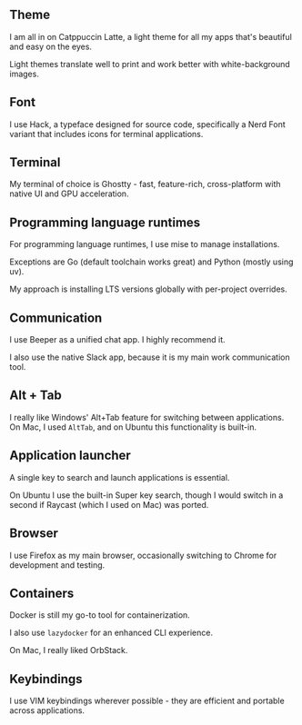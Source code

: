 ## Theme

I am all in on Catppuccin Latte, a light theme for all my apps that's beautiful and easy on the eyes.

Light themes translate well to print and work better with white-background images.

## Font

I use Hack, a typeface designed for source code, specifically a Nerd Font variant that includes icons for terminal applications.

## Terminal

My terminal of choice is Ghostty - fast, feature-rich, cross-platform with native UI and GPU acceleration.

## Programming language runtimes

For programming language runtimes, I use mise to manage installations.

Exceptions are Go (default toolchain works great) and Python (mostly using uv).

My approach is installing LTS versions globally with per-project overrides.

## Communication

I use Beeper as a unified chat app. I highly recommend it.

I also use the native Slack app, because it is my main work communication tool.

## Alt + Tab

I really like Windows' Alt+Tab feature for switching between applications.
On Mac, I used `AltTab`, and on Ubuntu this functionality is built-in.

## Application launcher

A single key to search and launch applications is essential.

On Ubuntu I use the built-in Super key search, though I would switch in a second if Raycast (which I used on Mac) was ported.

## Browser

I use Firefox as my main browser, occasionally switching to Chrome for development and testing.

## Containers

Docker is still my go-to tool for containerization.

I also use `lazydocker` for an enhanced CLI experience.

On Mac, I really liked OrbStack.

## Keybindings

I use VIM keybindings wherever possible - they are efficient and portable across applications.